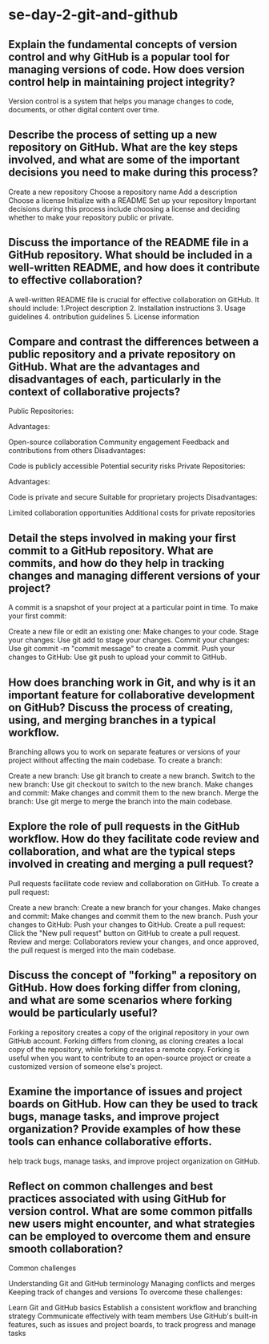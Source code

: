 # se-day-2-git-and-github
## Explain the fundamental concepts of version control and why GitHub is a popular tool for managing versions of code. How does version control help in maintaining project integrity?
Version control is a system that helps you manage changes to code, documents, or other digital content over time.

## Describe the process of setting up a new repository on GitHub. What are the key steps involved, and what are some of the important decisions you need to make during this process?
Create a new repository
Choose a repository name
Add a description
Choose a license
Initialize with a README
Set up your repository
Important decisions during this process include choosing a license and deciding whether to make your repository public or private.

## Discuss the importance of the README file in a GitHub repository. What should be included in a well-written README, and how does it contribute to effective collaboration?
A well-written README file is crucial for effective collaboration on GitHub. It should include:
1.Project description
2. Installation instructions
3. Usage guidelines
4. ontribution guidelines
5. License information
## Compare and contrast the differences between a public repository and a private repository on GitHub. What are the advantages and disadvantages of each, particularly in the context of collaborative projects?
Public Repositories:

Advantages:

Open-source collaboration
Community engagement
Feedback and contributions from others
Disadvantages:

Code is publicly accessible
Potential security risks
Private Repositories:

Advantages:

Code is private and secure
Suitable for proprietary projects
Disadvantages:

Limited collaboration opportunities
Additional costs for private repositories
## Detail the steps involved in making your first commit to a GitHub repository. What are commits, and how do they help in tracking changes and managing different versions of your project?
A commit is a snapshot of your project at a particular point in time. To make your first commit:

Create a new file or edit an existing one: Make changes to your code.
Stage your changes: Use git add <file name> to stage your changes.
Commit your changes: Use git commit -m "commit message" to create a commit.
Push your changes to GitHub: Use git push to upload your commit to GitHub.
## How does branching work in Git, and why is it an important feature for collaborative development on GitHub? Discuss the process of creating, using, and merging branches in a typical workflow.
Branching allows you to work on separate features or versions of your project without affecting the main codebase. To create a branch:

Create a new branch: Use git branch <branch name> to create a new branch.
Switch to the new branch: Use git checkout <branch name> to switch to the new branch.
Make changes and commit: Make changes and commit them to the new branch.
Merge the branch: Use git merge <branch name> to merge the branch into the main codebase.
## Explore the role of pull requests in the GitHub workflow. How do they facilitate code review and collaboration, and what are the typical steps involved in creating and merging a pull request?
Pull requests facilitate code review and collaboration on GitHub. To create a pull request:

Create a new branch: Create a new branch for your changes.
Make changes and commit: Make changes and commit them to the new branch.
Push your changes to GitHub: Push your changes to GitHub.
Create a pull request: Click the "New pull request" button on GitHub to create a pull request.
Review and merge: Collaborators review your changes, and once approved, the pull request is merged into the main codebase.
## Discuss the concept of "forking" a repository on GitHub. How does forking differ from cloning, and what are some scenarios where forking would be particularly useful?
Forking a repository creates a copy of the original repository in your own GitHub account. Forking differs from cloning, as cloning creates a local copy of the repository, while forking creates a remote copy. Forking is useful when you want to contribute to an open-source project or create a customized version of someone else's project.
## Examine the importance of issues and project boards on GitHub. How can they be used to track bugs, manage tasks, and improve project organization? Provide examples of how these tools can enhance collaborative efforts.
help track bugs, manage tasks, and improve project organization on GitHub.
## Reflect on common challenges and best practices associated with using GitHub for version control. What are some common pitfalls new users might encounter, and what strategies can be employed to overcome them and ensure smooth collaboration?
Common challenges

Understanding Git and GitHub terminology
Managing conflicts and merges
Keeping track of changes and versions
To overcome these challenges:

Learn Git and GitHub basics
Establish a consistent workflow and branching strategy
Communicate effectively with team members
Use GitHub's built-in features, such as issues and project boards, to track progress and manage tasks
